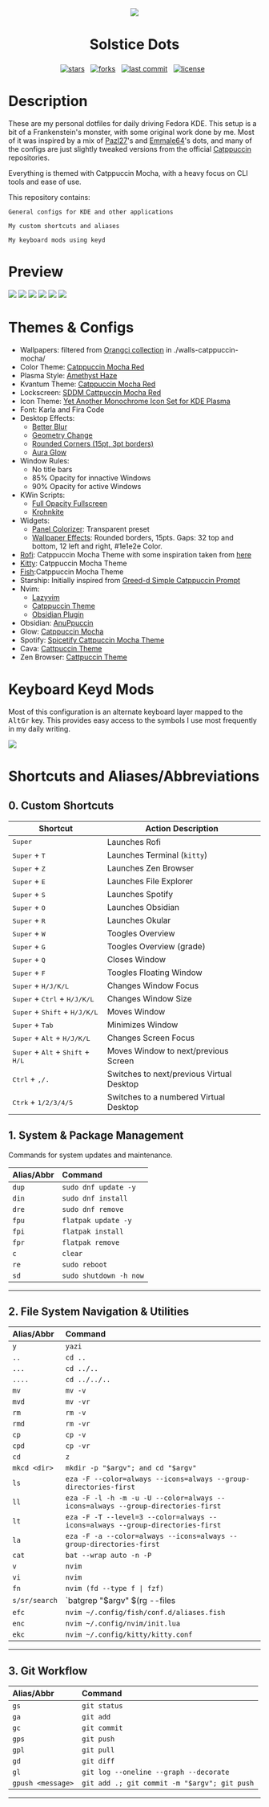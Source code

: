 <div align="center">
    <img src="./.config/rofi/girl-3.png">
    <h1>Solstice Dots</h1>
    <h3></h3>
</div>

<div align="center">
<p>
<a href="https://github.com/Kuehnelt/solstice-dots/stargazers"><img src="https://img.shields.io/github/stars/Kuehnelt/solstice-dots?style=for-the-badge&logo=starship&color=89b4fa&logoColor=89b4fa&labelColor=11111b"  alt="stars"></a>&nbsp;&nbsp;
<a href="https://github.com/Kuehnelt/solstice-dots/forks"><img src="https://img.shields.io/github/forks/Kuehnelt/solstice-dots?style=for-the-badge&logo=appveyor&logoColor=a6e3a1&label=Forks&labelColor=11111b&color=a6e3a1" alt="forks"></a>&nbsp;&nbsp;
<a href="https://github.com/Kuehnelt/solstice-dots/commits/master/"><img src="https://img.shields.io/github/last-commit/Kuehnelt/solstice-dots?style=for-the-badge&logo=github&logoColor=cba6f7&label=Last%20Commit&labelColor=11111b&color=cba6f7" alt="last commit"></a>&nbsp;&nbsp;
<a href="https://github.com/Kuehnelt/solstice-dots/blob/master/LICENSE"><img src="https://img.shields.io/github/license/Kuehnelt/solstice-dots?style=for-the-badge&color=f38ba8&logoColor=f38ba8&labelColor=11111b" alt="license"></a>&nbsp;&nbsp;
</p>
</div>

# Description

These are my personal dotfiles for daily driving Fedora KDE. This setup is a bit of a Frankenstein's monster, with some original work done by me. Most of it was inspired by a mix of [Pazl27](https://github.com/Pazl27/dotfiles/tree/master)'s and [Emmale64](https://www.reddit.com/r/unixporn/comments/1o4lofv/kde_who_needs_hyprland/)'s dots, and many of the configs are just slightly tweaked versions from the official [Catppuccin](https://catppuccin.com/) repositories.

Everything is themed with Catppuccin Mocha, with a heavy focus on CLI tools and ease of use.

This repository contains:

    General configs for KDE and other applications

    My custom shortcuts and aliases

    My keyboard mods using keyd

# Preview

<img src="./screnshots/screen1.png">

<img src="./screnshots/screen2.png">

<img src="./screnshots/screen3.png">

<img src="./screnshots/rofi.png">

<img src="./screnshots/obsidian.png">

<img src="./screnshots/apps.png">

# Themes & Configs

- Wallpapers: filtered from [Orangci collection](https://github.com/orangci/walls-catppuccin-mocha) in ./walls-catppuccin-mocha/
- Color Theme: [Catppuccin Mocha Red](https://github.com/catppuccin/kde)
- Plasma Style: [Amethyst Haze](https://store.kde.org/p/2218601)
- Kvantum Theme: [Catppuccin Mocha Red](https://github.com/catppuccin/Kvantum)
- Lockscreen: [SDDM Cattpuccin Mocha Red](https://github.com/catppuccin/sddm)
- Icon Theme: [Yet Another Monochrome Icon Set for KDE Plasma](https://store.kde.org/p/2303161)
- Font: Karla and Fira Code
- Desktop Effects:
  - [Better Blur](https://github.com/taj-ny/kwin-effects-forceblur)
  - [Geometry Change](https://store.kde.org/p/2136283)
  - [Rounded Corners (15pt, 3pt borders)](https://github.com/matinlotfali/KDE-Rounded-Corners)
  - [Aura Glow](https://github.com/Schneegans/Burn-My-Windows)
- Window Rules:
  - No title bars
  - 85% Opacity for innactive Windows
  - 90% Opacity for active Windows
- KWin Scripts:
  - [Full Opacity Fullscreen](https://store.kde.org/p/2316974)
  - [Krohnkite](https://github.com/anametologin/krohnkite)
- Widgets:
  - [Panel Colorizer](https://github.com/luisbocanegra/plasma-panel-colorizer): Transparent preset
  - [Wallpaper Effects](https://github.com/luisbocanegra/plasma-wallpaper-effects): Rounded borders, 15pts. Gaps: 32 top and bottom, 12 left and right, #1e1e2e Color.
- [Rofi](https://github.com/catppuccin/rofi): Catppuccin Mocha Theme with some inspiration taken from [here](https://github.com/adi1090x/rofi/blob/master/previews/launchers/type-7/3.png)
- [Kitty](https://github.com/catppuccin/kitty): Catppuccin Mocha Theme
- [Fish](https://github.com/catppuccin/fish):Catppuccin Mocha Theme
- Starship: Initially inspired from [Greed-d Simple Catppuccin Prompt](https://github.com/catppuccin/starship/discussions/18)
- Nvim:
  - [Lazyvim](https://github.com/LazyVim/LazyVim)
  - [Catppuccin Theme](https://github.com/catppuccin/nvim)
  - [Obsidian Plugin](https://github.com/obsidian-nvim/obsidian.nvim)
- Obsidian: [AnuPpuccin](https://github.com/AnubisNekhet/anuppuccin)
- Glow: [Catppuccin Mocha](https://github.com/catppuccin/glamour)
- Spotify: [Spicetify Cattpuccin Mocha Theme](https://github.com/catppuccin/spicetify)
- Cava: [Cattpuccin Theme](https://github.com/catppuccin/cava/tree/main)
- Zen Browser: [Cattpuccin Theme](https://github.com/catppuccin/zen-browser)

# Keyboard Keyd Mods

Most of this configuration is an alternate keyboard layer mapped to the <kbd>AltGr</kbd> key. This provides easy access to the symbols I use most frequently in my daily writing.

   <img src="./screnshots/keyboard.png">

# Shortcuts and Aliases/Abbreviations

## 0. Custom Shortcuts

| Shortcut                                                              | Action Description                        |
| --------------------------------------------------------------------- | ----------------------------------------- |
| <kbd>Super</kbd>                                                      | Launches Rofi                             |
| <kbd>Super</kbd> + <kbd>T</kbd>                                       | Launches Terminal (`kitty`)               |
| <kbd>Super</kbd> + <kbd>Z</kbd>                                       | Launches Zen Browser                      |
| <kbd>Super</kbd> + <kbd>E</kbd>                                       | Launches File Explorer                    |
| <kbd>Super</kbd> + <kbd>S</kbd>                                       | Launches Spotify                          |
| <kbd>Super</kbd> + <kbd>O</kbd>                                       | Launches Obsidian                         |
| <kbd>Super</kbd> + <kbd>R</kbd>                                       | Launches Okular                           |
| <kbd>Super</kbd> + <kbd>W</kbd>                                       | Toogles Overview                          |
| <kbd>Super</kbd> + <kbd>G</kbd>                                       | Toogles Overview (grade)                  |
| <kbd>Super</kbd> + <kbd>Q</kbd>                                       | Closes Window                             |
| <kbd>Super</kbd> + <kbd>F</kbd>                                       | Toogles Floating Window                   |
| <kbd>Super</kbd> + <kbd>H/J/K/L</kbd>                                 | Changes Window Focus                      |
| <kbd>Super</kbd> + <kbd>Ctrl</kbd> + <kbd>H/J/K/L</kbd>               | Changes Window Size                       |
| <kbd>Super</kbd> + <kbd>Shift</kbd> + <kbd>H/J/K/L</kbd>              | Moves Window                              |
| <kbd>Super</kbd> + <kbd>Tab</kbd>                                     | Minimizes Window                          |
| <kbd>Super</kbd> + <kbd>Alt</kbd> + <kbd>H/J/K/L</kbd>                | Changes Screen Focus                      |
| <kbd>Super</kbd> + <kbd>Alt</kbd> + <kbd>Shift</kbd> + <kbd>H/L</kbd> | Moves Window to next/previous Screen      |
| <kbd>Ctrl</kbd> + <kbd>,/.</kbd>                                      | Switches to next/previous Virtual Desktop |
| <kbd>Ctrk</kbd> + <kbd>1/2/3/4/5</kbd>                                | Switches to a numbered Virtual Desktop    |

## 1. System & Package Management

Commands for system updates and maintenance.

| Alias/Abbr | Command                |
| :--------- | :--------------------- |
| `dup`      | `sudo dnf update -y`   | 
| `din`      | `sudo dnf install`     | 
| `dre`      | `sudo dnf remove`      |
| `fpu`      | `flatpak update -y`    |
| `fpi`      | `flatpak install`      |
| `fpr`      | `flatpak remove`       |
| `c`        | `clear`                |
| `re`       | `sudo reboot`          |
| `sd`       | `sudo shutdown -h now` |

---

## 2. File System Navigation & Utilities

| Alias/Abbr     | Command                            | 
| :------------- | :--------------------------------- | 
| `y`            | `yazi`                             |
| `..`           | `cd ..`                            | 
| `...`          | `cd ../..`                         | 
| `....`         | `cd ../../..`                      |
| `mv`           | `mv -v`                            |
| `mvd`          | `mv -vr`                           |
| `rm`           | `rm -v`                            |
| `rmd`          | `rm -vr`                           |
| `cp`           | `cp -v`                            |
| `cpd`          | `cp -vr`                           |
| `cd`           | `z`                                | 
| `mkcd <dir>`   | `mkdir -p "$argv"; and cd "$argv"` | 
| `ls`           | `eza -F --color=always --icons=always --group-directories-first`                          | 
| `ll`           | `eza -F -l -h -m -u -U --color=always --icons=always --group-directories-first`           | 
| `lt`           | `eza -F -T --level=3 --color=always --icons=always --group-directories-first`             | 
| `la`           | `eza -F -a --color=always --icons=always --group-directories-first`                       |
| `cat`          | `bat --wrap auto -n -P`            | 
| `v`            | `nvim`                             | 
| `vi`           | `nvim`                             |
| `fn`           | `nvim (fd --type f \| fzf)`        | 
| `s/sr/search`  | `batgrep "$argv" $(rg --files | fzf) -P`   |
| `efc`          | `nvim ~/.config/fish/conf.d/aliases.fish`  | 
| `enc`          | `nvim ~/.config/nvim/init.lua`     | 
| `ekc`          | `nvim ~/.config/kitty/kitty.conf`  | 

---

## 3. Git Workflow

| Alias/Abbr        | Command                                      | 
| :---------------- | :------------------------------------------- | 
| `gs`              | `git status`                                 | 
| `ga`              | `git add`                                    |
| `gc`              | `git commit`                                 |
| `gps`             | `git push`                                   |
| `gpl`             | `git pull`                                   | 
| `gd`              | `git diff`                                   | 
| `gl`              | `git log --oneline --graph --decorate`       | 
| `gpush <message>` | `git add .; git commit -m "$argv"; git push` | 

---

